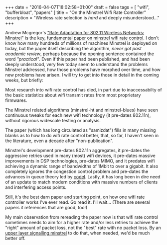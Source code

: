 +++
date = "2016-04-07T18:02:58+01:00"
draft = false
tags = [ "wifi", "bufferbloat", "papers" ]
title = "On the Minstrel Wifi Rate Controller"
description = "Wireless rate selection is *hard* and deeply misunderstood..."
+++

Andrew Mcgregor's ["Rate Adaptation for 802.11 Wireless Networks: Minstrel"](/papers/minstrel-sigcomm-final.pdf) is the key, [fundamental paper on minstrel wifi rate control](/papers/minstrel-sigcomm-final.pdf). I don't know how many hundreds of millions of machines Minstrel is deployed on today, but the paper itself describing the algorithm, *never got past academic review*, perhaps because the opening sentence contained the word *"practical"*.  Even if this paper had been published, and had been deeply understood, very few today seem to understand the problems Minstrel addressed, how those problems have morphed over time, and how new problems have arisen. I will try to get into those in detail in the coming weeks, but briefly:

Most research into wifi rate control has died, in part due to
inaccessabilty of the basic statistics about wifi transmit rates from
most proprietary firmwares.

The Minstrel related algorithms (minstrel-ht and minstrel-blues) have seen continuous tweaks for each new wifi technology (it
pre-dates 802.11n), without rigorous widescale testing or analysis.

The paper (which has long circulated as "samizdat") fills in many missing blanks as to how to do wifi rate control better, that, so far, I haven't seen in the literature, even a decade after "non-publication".

Minstrel's development pre-dates 802.11n aggregates, it pre-dates the aggressive retries used in many (most) wifi devices, it pre-dates massive improvements
in DSP technologies, pre-dates MIMO, and it predates wifi achieving a dynamic range of bandwidths of 1Mbit to over a gigabit. It also completely ignores the congestion
control problem and pre-dates the advances in queue theory led by [codel](/post/codel_on_wifi). Lastly, it has long been in dire need of an update to match modern conditions with massive numbers of clients and interfering access points.

Still, it's the best darn paper and starting point, on how one wifi rate controller works I've ever read.  Go read it. I'll wait... (There are several papers it references that are good, too!)

My main observation from rereading the paper now is that wifi rate control sometimes needs
to aim for a higher rate and/or less retries to achieve the "right" amount of packet loss, not the "best" rate with no packet loss. By an [upper layer signalling minstrel](/post/selective_unprotect) to do that, when needed, we'd be much better off.

